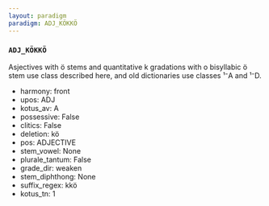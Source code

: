 ```yaml
---
layout: paradigm
paradigm: ADJ_KÖKKÖ
---
```

### ` ADJ_KÖKKÖ `

Asjectives with ö stems and quantitative k gradations with o bisyllabic ö stem use class described here, and old dictionaries use classes ¹⁻A and ¹⁻D.
* harmony: front
* upos: ADJ
* kotus_av: A
* possessive: False
* clitics: False
* deletion: kö
* pos: ADJECTIVE
* stem_vowel: None
* plurale_tantum: False
* grade_dir: weaken
* stem_diphthong: None
* suffix_regex: kkö
* kotus_tn: 1
